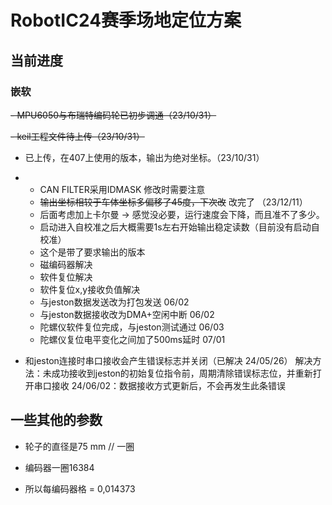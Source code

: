 # RobotIC24赛季场地定位方案

## 当前进度

### 嵌软

~~- MPU6050与布瑞特编码轮已初步调通（23/10/31）~~

~~- keil工程文件待上传（23/10/31）~~

- 已上传，在407上使用的版本，输出为绝对坐标。（23/10/31）
- - CAN FILTER采用IDMASK 修改时需要注意
  - ~~输出坐标相较于车体坐标多偏移了45度，下次改~~ 改完了 （23/12/11）
  - 后面考虑加上卡尔曼 -> 感觉没必要，运行速度会下降，而且准不了多少。
  - 启动进入自校准之后大概需要1s左右开始输出稳定读数（目前没有启动自校准）
  - 这个是带了要求输出的版本
  - 磁编码器解决
  - 软件复位解决
  - 软件复位x,y接收负值解决
  - 与jeston数据发送改为打包发送 06/02
  - 与jeston数据接收改为DMA+空闲中断 06/02
  - 陀螺仪软件复位完成，与jeston测试通过 06/03
  - 陀螺仪复位电平变化之间加了500ms延时 07/01

- 和jeston连接时串口接收会产生错误标志并关闭（已解决 24/05/26）
  解决方法：未成功接收到jeston的初始复位指令前，周期清除错误标志位，并重新打开串口接收
  24/06/02：数据接收方式更新后，不会再发生此条错误


## 一些其他的参数

+ 轮子的直径是75 mm // 一圈 

+ 编码器一圈16384

+ 所以每编码器格 = 0,014373
